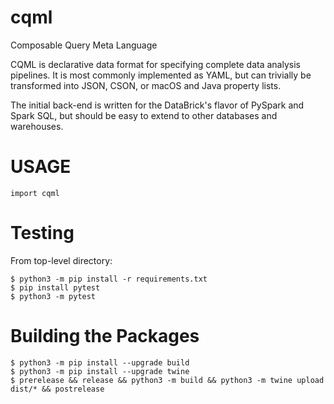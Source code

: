 # cqml
Composable Query Meta Language

CQML is declarative data format for specifying complete data analysis pipelines.  It is most commonly implemented as YAML, but can trivially be transformed into JSON, CSON, or macOS and Java property lists.

The initial back-end is written for the DataBrick's flavor of PySpark and Spark SQL, but should be easy to extend to other databases and warehouses.

# USAGE
```
import cqml
```

# Testing
From top-level directory:
```
$ python3 -m pip install -r requirements.txt
$ pip install pytest
$ python3 -m pytest
```

# Building the Packages

```
$ python3 -m pip install --upgrade build
$ python3 -m pip install --upgrade twine
$ prerelease && release && python3 -m build && python3 -m twine upload dist/* && postrelease
```
